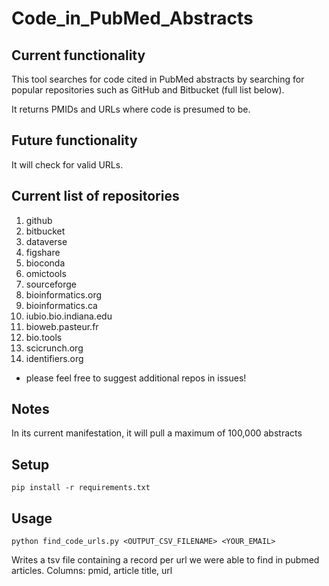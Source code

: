# Code_in_PubMed_Abstracts

## Current functionality

This tool searches for code cited in PubMed abstracts by searching for popular repositories such as GitHub and Bitbucket (full list below).  

It returns PMIDs and URLs where code is presumed to be.  

## Future functionality

It will check for valid URLs.  

## Current list of repositories

1. github
2. bitbucket
3. dataverse
4. figshare
5. bioconda
6. omictools
7. sourceforge
8. bioinformatics.org
9. bioinformatics.ca
10. iubio.bio.indiana.edu
11. bioweb.pasteur.fr
12. bio.tools
13. scicrunch.org
14. identifiers.org

* please feel free to suggest additional repos in issues!

## Notes

In its current manifestation, it will pull a maximum of 100,000 abstracts


## Setup
```
pip install -r requirements.txt
```

## Usage
```
python find_code_urls.py <OUTPUT_CSV_FILENAME> <YOUR_EMAIL>
```
Writes a tsv file containing a record per url we were able to find in pubmed articles.
Columns: pmid, article title, url



